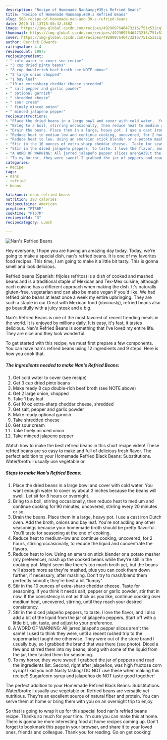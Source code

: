 ```yaml
---
description: "Recipe of Homemade Nan&amp;#39;s Refried Beans"
title: "Recipe of Homemade Nan&amp;#39;s Refried Beans"
slug: 508-recipe-of-homemade-nan-and-39-s-refried-beans
date: 2020-11-13T15:50:32.380Z
image: https://img-global.cpcdn.com/recipes/4929097646473216/751x532cq70/nans-refried-beans-recipe-main-photo.jpg
thumbnail: https://img-global.cpcdn.com/recipes/4929097646473216/751x532cq70/nans-refried-beans-recipe-main-photo.jpg
cover: https://img-global.cpcdn.com/recipes/4929097646473216/751x532cq70/nans-refried-beans-recipe-main-photo.jpg
author: Derrick Edwards
ratingvalue: 4.4
reviewcount: 19975
recipeingredient:
- " cold water to cover see recipe"
- "3 cup dried pinto beans"
- "8 cup doublerich beef broth see NOTE above"
- "2 large onion chopped"
- "1 bay leaf"
- "10 oz extrasharp cheddar cheese shredded"
- " salt pepper and garlic powder"
- " optional garnish"
- " shredded cheese"
- " sour cream"
- " finely minced onion"
- " minced jalapeno pepper"
recipeinstructions:
- "Place the dried beans in a large bowl and cover with cold water.  You want enough water to cover by about 3 inches because the beans will swell.  Let sit for 8 hours or overnight."
- "Bring to a boil, stirring occasionally, then reduce heat to medium and continue cooking for 90 minutes, uncovered, stirring every 20 minutes or so."
- "Drain the beans. Place them in a large, heavy pot. I use a cast iron Dutch oven. Add the broth, onions and bay leaf. You&#39;re not adding any other seasonings because your homemade broth should be pretty flavorful. You&#39;ll taste for seasoning at the end of cooking."
- "Reduce heat to medium-low and continue cooking, uncovered, for 2 hours, stirring occasionally, to reduce the liquid and concentrate the flavors."
- "Reduce heat to low. Using an emersion stick blender or a potato masher (my preference), mash up the cooked beans while they&#39;re still in the cooking pot. Might seem like there&#39;s too much broth yet, but the beans will absorb more as they&#39;re mashed, plus you can cook them down further, if necessary, after mashing. Don&#39;t try to mash/blend them perfectly smooth; they&#39;re best a bit &#34;lumpy&#34;."
- "Stir in the 10 ounces of extra-sharp cheddar cheese.  Taste for seasoning.  If you think it needs salt, pepper or garlic powder, stir that in now.  If the consistency is not as thick as you like, continue cooking over medium heat, uncovered, stirring, until they reach your desired consistency."
- "Stir in the diced jalapeño peppers, to taste. I love the flavor, and I also add a bit of the liquid from the jar of jalapeño peppers. Start off with a little bit, stir, taste, and adjust to your preference."
- "A WORD OF WARNING: All jarred jalapeño pepper slices aren&#39;t the same! I used to think they were, until a recent rushed trip to the supermarket taught me otherwise. They were out of the store brand I usually buy, so I grabbed the brand that was there (see photo). Diced a few and stirred them into my beans, along with some of the liquid from the jar, then tasted them for seasoning."
- "To my horror, they were sweet! I grabbed the jar of peppers and read the ingredients list. Second, right after jalapeños, was high fructose corn syrup! I kid you not! Nasty tasting! DO NOT use these when making this recipe!! Sugar/corn syrup and jalapeños do NOT taste good together!"
categories:
- Recipe
tags:
- nans
- refried
- beans

katakunci: nans refried beans 
nutrition: 293 calories
recipecuisine: American
preptime: "PT36M"
cooktime: "PT57M"
recipeyield: "3"
recipecategory: Lunch

---
```



![Nan&#39;s Refried Beans](https://img-global.cpcdn.com/recipes/4929097646473216/751x532cq70/nans-refried-beans-recipe-main-photo.jpg)

Hey everyone, I hope you are having an amazing day today. Today, we're going to make a special dish, nan&#39;s refried beans. It is one of my favorites food recipes. This time, I am going to make it a little bit tasty. This is gonna smell and look delicious.

Refried beans (Spanish: frijoles refritos) is a dish of cooked and mashed beans and is a traditional staple of Mexican and Tex-Mex cuisine, although each cuisine has a different approach when making the dish. It&#39;s naturally gluten-free, vegetarian and can also be made vegan if you&#39;d like. We had refried pinto beans at least once a week my entire upbringing. They are such a staple in our Great with Mexican food (obviously), refried beans also go beautifully with a juicy steak and a big.

Nan&#39;s Refried Beans is one of the most favored of recent trending meals in the world. It is enjoyed by millions daily. It is easy, it's fast, it tastes delicious. Nan&#39;s Refried Beans is something that I've loved my entire life. They are nice and they look wonderful.


To get started with this recipe, we must first prepare a few components. You can have nan&#39;s refried beans using 12 ingredients and 9 steps. Here is how you cook that.

<!--inarticleads1-->

##### The ingredients needed to make Nan&#39;s Refried Beans:

1. Get  cold water to cover (see recipe)
1. Get 3 cup dried pinto beans
1. Make ready 8 cup double-rich beef broth (see NOTE above)
1. Get 2 large onion, chopped
1. Take 1 bay leaf
1. Get 10 oz extra-sharp cheddar cheese, shredded
1. Get  salt, pepper and garlic powder
1. Make ready  optional garnish
1. Take  shredded cheese
1. Get  sour cream
1. Take  finely minced onion
1. Take  minced jalapeno pepper


Watch how to make the best refried beans in this short recipe video! These refried beans are so easy to make and full of delicious fresh flavor. The perfect addition to your Homemade Refried Black Beans: Substitutions. Water/broth: I usually use vegetable or. 

<!--inarticleads2-->

##### Steps to make Nan&#39;s Refried Beans:

1. Place the dried beans in a large bowl and cover with cold water.  You want enough water to cover by about 3 inches because the beans will swell.  Let sit for 8 hours or overnight.
1. Bring to a boil, stirring occasionally, then reduce heat to medium and continue cooking for 90 minutes, uncovered, stirring every 20 minutes or so.
1. Drain the beans. Place them in a large, heavy pot. I use a cast iron Dutch oven. Add the broth, onions and bay leaf. You&#39;re not adding any other seasonings because your homemade broth should be pretty flavorful. You&#39;ll taste for seasoning at the end of cooking.
1. Reduce heat to medium-low and continue cooking, uncovered, for 2 hours, stirring occasionally, to reduce the liquid and concentrate the flavors.
1. Reduce heat to low. Using an emersion stick blender or a potato masher (my preference), mash up the cooked beans while they&#39;re still in the cooking pot. Might seem like there&#39;s too much broth yet, but the beans will absorb more as they&#39;re mashed, plus you can cook them down further, if necessary, after mashing. Don&#39;t try to mash/blend them perfectly smooth; they&#39;re best a bit &#34;lumpy&#34;.
1. Stir in the 10 ounces of extra-sharp cheddar cheese.  Taste for seasoning.  If you think it needs salt, pepper or garlic powder, stir that in now.  If the consistency is not as thick as you like, continue cooking over medium heat, uncovered, stirring, until they reach your desired consistency.
1. Stir in the diced jalapeño peppers, to taste. I love the flavor, and I also add a bit of the liquid from the jar of jalapeño peppers. Start off with a little bit, stir, taste, and adjust to your preference.
1. A WORD OF WARNING: All jarred jalapeño pepper slices aren&#39;t the same! I used to think they were, until a recent rushed trip to the supermarket taught me otherwise. They were out of the store brand I usually buy, so I grabbed the brand that was there (see photo). Diced a few and stirred them into my beans, along with some of the liquid from the jar, then tasted them for seasoning.
1. To my horror, they were sweet! I grabbed the jar of peppers and read the ingredients list. Second, right after jalapeños, was high fructose corn syrup! I kid you not! Nasty tasting! DO NOT use these when making this recipe!! Sugar/corn syrup and jalapeños do NOT taste good together!


The perfect addition to your Homemade Refried Black Beans: Substitutions. Water/broth: I usually use vegetable or. Refried beans are versatile yet nutritious. They&#39;re an excellent source of natural fiber and protein. You can serve them at home or bring them with you on an overnight trip to enjoy. 

So that is going to wrap it up for this special food nan&#39;s refried beans recipe. Thanks so much for your time. I'm sure you can make this at home. There is gonna be more interesting food at home recipes coming up. Don't forget to bookmark this page in your browser, and share it to your loved ones, friends and colleague. Thank you for reading. Go on get cooking!
